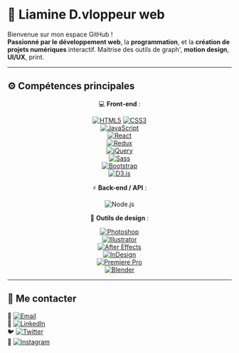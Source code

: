 # 📌 Liamine D.vloppeur web

Bienvenue sur mon espace GitHub !  
**Passionné par le développement web**, la **programmation**, et la **création de projets numériques** interactif.
Maitrise des outils de graph', **motion design**, **UI/UX**, print.

---

## ⚙️ Compétences principales

<div align="center">💻 <strong>Front-end</strong> :
 
[![HTML5](https://img.shields.io/badge/HTML5-E34F26?style=for-the-badge&logo=html5&logoColor=white)](https://developer.mozilla.org/fr/docs/Web/HTML) [![CSS3](https://img.shields.io/badge/CSS3-1572B6?style=for-the-badge&logo=css3&logoColor=white)](https://developer.mozilla.org/fr/docs/Web/CSS)  
[![JavaScript](https://img.shields.io/badge/JavaScript-F7DF1E?style=for-the-badge&logo=javascript&logoColor=black)](https://developer.mozilla.org/fr/docs/Web/JavaScript)  
[![React](https://img.shields.io/badge/React-61DAFB?style=for-the-badge&logo=react&logoColor=black)](https://reactjs.org/)  
[![Redux](https://img.shields.io/badge/Redux-764ABC?style=for-the-badge&logo=redux&logoColor=white)](https://redux.js.org/)  
[![jQuery](https://img.shields.io/badge/jQuery-0769AD?style=for-the-badge&logo=jquery&logoColor=white)](https://jquery.com/)  
[![Sass](https://img.shields.io/badge/Sass-CC6699?style=for-the-badge&logo=sass&logoColor=white)](https://sass-lang.com/)  
[![Bootstrap](https://img.shields.io/badge/Bootstrap-7952B3?style=for-the-badge&logo=bootstrap&logoColor=white)](https://getbootstrap.com/)  
[![D3.js](https://img.shields.io/badge/D3.js-F9A03C?style=for-the-badge&logo=d3.js&logoColor=white)](https://d3js.org/)
</div>

 <div align="center">⚡ <strong>Back-end / API</strong> : 
  
   ![Node.js](https://img.shields.io/badge/Node.js-339933?style=for-the-badge&logo=node.js&logoColor=white)
 </div>
  
<div align="center"> 🎨 <strong>Outils de design</strong> :
 
[![Photoshop](https://img.shields.io/badge/Photoshop-31A8FF?style=for-the-badge&logo=adobe-photoshop&logoColor=white)](https://www.adobe.com/products/photoshop.html)  
[![Illustrator](https://img.shields.io/badge/Illustrator-FF9A00?style=for-the-badge&logo=adobe-illustrator&logoColor=white)](https://www.adobe.com/products/illustrator.html)  
[![After Effects](https://img.shields.io/badge/After%20Effects-9999FF?style=for-the-badge&logo=adobe-after-effects&logoColor=white)](https://www.adobe.com/products/aftereffects.html)  
[![InDesign](https://img.shields.io/badge/InDesign-FF3366?style=for-the-badge&logo=adobe-indesign&logoColor=white)](https://www.adobe.com/products/indesign.html)  
[![Premiere Pro](https://img.shields.io/badge/Premiere%20Pro-9900FF?style=for-the-badge&logo=adobe-premiere-pro&logoColor=white)](https://www.adobe.com/products/premiere.html)  
[![Blender](https://img.shields.io/badge/Blender-F5792A?style=for-the-badge&logo=blender&logoColor=white)](https://www.blender.org/)

</div>


---

## 🔗 Me contacter

📧 [![Email](https://img.shields.io/badge/Email-D14836?style=for-the-badge&logo=gmail&logoColor=white)](mailto:liamine.djellali@gmail.com) <br>
💼 [![LinkedIn](https://img.shields.io/badge/LinkedIn-0077B5?style=for-the-badge&logo=linkedin&logoColor=white)](https://linkedin.com/in/liamine-djellali-346588204)  
🐦 [![Twitter](https://img.shields.io/badge/Twitter-1DA1F2?style=for-the-badge&logo=twitter&logoColor=white)](https://twitter.com/Liam_D_Signer)  
📸 [![Instagram](https://img.shields.io/badge/Instagram-E4405F?style=for-the-badge&logo=instagram&logoColor=white)](https://instagram.com/liam_d_signer)  

